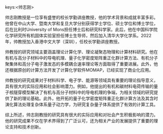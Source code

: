 keys:<帅志刚>


帅志刚教授是一位享有盛誉的校长学勤讲座教授，他的学术背景和成就丰富多彩。他曾在中山大学、暨南大学和复旦大学分别获得学士学位、硕士学位和博士学位，后在比利时University of Mons担任博士后和研究科学家。此后，他在中国科学院化学研究所有机固体实验室担任博士生导师，然后加入清华大学化学系。2022年，帅教授加入香港中文大学（深圳），任校长学勤讲座教授。

帅教授的研究领域主要涵盖理论计算化学、理论凝聚态物理和计算材料研究。他在有机与高分子材料中的导电机理、量子化学密度矩阵重正化群计算方法、有机分子聚集体和高分子电子激发态的多模耦合速率理论等方面取得了重要进展。此外，他还根据原创的计算方法开发了计算化学软件MOMAP，已经实现了商业化应用。

帅教授的研究成果对于材料科学、电子学、能源等领域具有重要的理论指导意义，具有很大的实际应用和社会影响潜力。例如，他提出的有机和碳材料电荷传输的量子核隧穿模型解决了有机与高分子材料中的导电机理的争端，为相关领域的研究提供了新的理论基础。此外，他开拓的量子化学密度矩阵重正化群计算方法及其含时演化算法处理复杂体系量子动力学，为研究复杂量子体系提供了有效的计算工具。

综上所述，帅志刚教授的研究具有很大的实际应用和对社会产生积极影响的潜力。他的研究成果不仅在学术界得到了广泛认可，还为相关产业的发展提供了重要的理论支持和技术创新。